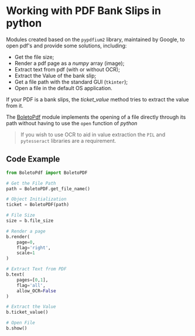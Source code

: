 # Working with PDF Bank Slips in python

Modules created based on the ```pypdfium2``` library, maintained by Google, to open pdf's and provide some solutions, including:
- Get the file size;
- Render a pdf page as a *numpy* array (image);
- Extract text from pdf (with or without OCR);
- Extract the Value of the bank slip;
- Get a file path with the standard GUI (```tkinter```);
- Open a file in the default OS application.

If your PDF is a bank slips, the *ticket_value* method tries to extract the value from it.

The [BoletoPdf](/BoletoPdf.py) module implements the opening of a file directly through its path without having to use the ```open``` function of *python*

> If you wish to use OCR to aid in value extraction the ```PIL``` and ```pytesseract``` libraries are a requirement.

## Code Example
```python
from BoletoPdf import BoletoPDF

# Get the File Path
path = BoletoPDF.get_file_name()

# Object Initialization
ticket = BoletoPDF(path)

# File Size
size = b.file_size

# Render a page
b.render(
	page=0,
	flag='right',
	scale=1
) 

# Extract Text from PDF
b.text(
	pages=[0,1],
	flag='all',
	allow_OCR=False
)

# Extract the Value
b.ticket_value()   

# Open File
b.show()
```
